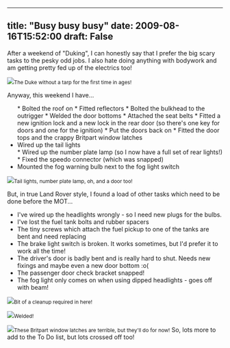 
---
title: "Busy busy busy"
date: 2009-08-16T15:52:00
draft: False
---

After a weekend of "Duking", I can honestly say that I prefer the big scary tasks to the pesky odd jobs.  I also hate doing anything with bodywork and am getting pretty fed up of the electrics too!

<a href="http://danandtheduke.co.uk/uploaded_images/IMG_0916-700665.JPG"><img src="http://danandtheduke.co.uk/uploaded_images/IMG_0916-700622.JPG"/></a><span style="font-size:85%;">The Duke without a tarp for the first time in ages!</span>

Anyway, this weekend I have...
<ul>* Bolted the roof on
* Fitted reflectors
* Bolted the bulkhead to the outrigger
* Welded the door bottoms
* Attached the seat belts
* Fitted a new ignition lock and a new lock in the rear door (so there's one key for doors and one for the ignition)
* Put the doors back on
* Fitted the door tops and the crappy Britpart window latches
<li>Wired up the tail lights
</li>* Wired up the number plate lamp (so I now have a full set of rear lights!)
* Fixed the speedo connector (which was snapped)
<li>Mounted the fog warning bulb next to the fog light switch
</li></ul><a href="http://danandtheduke.co.uk/uploaded_images/IMG_0905-790670.JPG"><img src="http://danandtheduke.co.uk/uploaded_images/IMG_0905-790630.JPG"/></a><span style="font-size:85%;">Tail lights, number plate lamp, oh, and a door too!</span>

But, in true Land Rover style, I found a load of other tasks which need to be done before the MOT...
* I've wired up the headlights wrongly - so I need new plugs for the bulbs.
* I've lost the fuel tank bolts and rubber spacers
* The tiny screws which attach the fuel pickup to one of the tanks are bent and need replacing
* The brake light switch is broken.  It works sometimes, but I'd prefer it to work all the time!
* The driver's door is badly bent and is really hard to shut.  Needs new fixings and maybe even a new door bottom :o(
* The passenger door check bracket snapped!
* The fog light only comes on when using dipped headlights - goes off with beam!

<a href="http://danandtheduke.co.uk/uploaded_images/IMG_0909-732214.JPG"><img src="http://danandtheduke.co.uk/uploaded_images/IMG_0909-732208.JPG"/></a><span style="font-size:85%;">Bit of a cleanup required in here!</span>

<a href="http://danandtheduke.co.uk/uploaded_images/IMG_0913-732188.JPG"><img src="http://danandtheduke.co.uk/uploaded_images/IMG_0913-732181.JPG"/></a><span style="font-size:85%;">Welded!</span>

<a href="http://danandtheduke.co.uk/uploaded_images/IMG_0915-700687.JPG"><img src="http://danandtheduke.co.uk/uploaded_images/IMG_0915-700684.JPG"/></a><span style="font-size:85%;">These Britpart window latches are terrible, but they'll do for now!</span>
<span style="font-size:100%;">
So, lots more to add to the To Do list, but lots crossed off too!

</span>